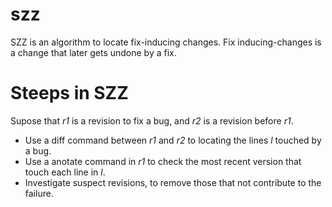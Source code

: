 # szz
SZZ is an algorithm to locate fix-inducing changes. Fix inducing-changes is a change that later gets undone by a fix.

# Steeps in SZZ
  Supose that _r1_ is a revision to fix a bug, and _r2_ is a revision before _r1_.
  
  - Use a diff command between _r1_ and _r2_ to locating the lines _l_ touched by a bug.
  - Use a anotate command in _r1_ to check the most recent version that touch each line in _l_.
  - Investigate suspect revisions, to remove those that not contribute to the failure.
  
